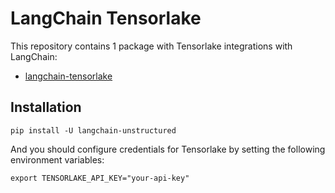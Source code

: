 # LangChain Tensorlake

This repository contains 1 package with Tensorlake integrations with LangChain:

- [langchain-tensorlake](https://pypi.org/project/langchain-tensorlake/)

## Installation

```
pip install -U langchain-unstructured
```

And you should configure credentials for Tensorlake by setting the following environment variables:
```
export TENSORLAKE_API_KEY="your-api-key"
```
